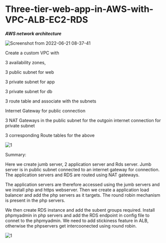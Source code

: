 # Three-tier-web-app-in-AWS-with-VPC-ALB-EC2-RDS

***AWS network architecture***

![Screenshot from 2022-06-21 08-37-41](https://user-images.githubusercontent.com/59678465/174800812-605c2216-deee-4f41-82cd-27b79d7796bb.png)



Create a custom VPC with

3 availability zones, 

3 public subnet for web

3 private subnet for app

3 private subnet for db

3 route table and associate with the subnets

Internet Gateway for public connection

3 NAT Gateways in the public subnet for the outgoin internet connection for private subnet

3 corresponding Route tables for the above

![1](https://user-images.githubusercontent.com/59678465/174800615-3a41d5cf-d79e-400e-8081-e2c184feda89.png)

Summary:

Here we create jumb server, 2 application server and Rds server. Jumb server is in public subnet connected to an internet gateway
for connection. The application servers and RDS are routed using NAT gateways.

The application servers are therefore accessed using the jumb servers and we install php and https webserver. Then we create a application
load balancer and add the php servers as it targets. The round robin mechanism is present in the php servers.

We then create RDS instance and add the subent groups required. Install phpmyadmin in php servers and add the RDS endpoint in config file to connet
to the phpmyadmin. We need to add stickiness feature in ALB, otherwise the phpservers get intercoonected using round robin. 

![1](https://user-images.githubusercontent.com/59678465/175048348-08974967-d4e5-420b-b57d-6a8bc04c6629.png)






